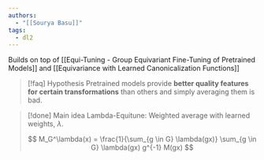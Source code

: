 ```yaml
---
authors:
  - "[[Sourya Basu]]"
tags:
  - dl2
---
```

Builds on top of [[Equi-Tuning - Group Equivariant Fine-Tuning of Pretrained Models]] and [[Equivariance with Learned Canonicalization Functions]]
> [!faq] Hypothesis
> Pretrained models provide **better quality features for certain transformations** than others and simply averaging them is bad.

> [!done] Main idea
> Lambda-Equitune: Weighted average with learned weights, $\lambda$.
> 
> $$
> M_G^\lambda(x) = \frac{1}{\sum_{g \in G} \lambda(gx)} \sum_{g \in G} \lambda(gx) g^{-1} M(gx) 
> $$
